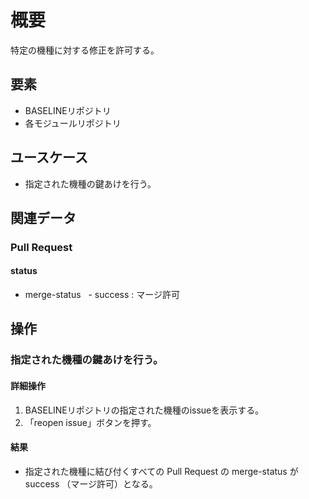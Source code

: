 # 概要
特定の機種に対する修正を許可する。
## 要素
* BASELINEリポジトリ
* 各モジュールリポジトリ
## ユースケース
* 指定された機種の鍵あけを行う。
## 関連データ
### Pull Request
#### status
* merge-status
  - success : マージ許可
## 操作
### 指定された機種の鍵あけを行う。
#### 詳細操作
1. BASELINEリポジトリの指定された機種のissueを表示する。
1. 「reopen issue」ボタンを押す。
#### 結果
* 指定された機種に結び付くすべての Pull Request の merge-status が success （マージ許可）となる。  
